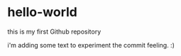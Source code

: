 # hello-world
this is my first Github repository

i'm adding some text to experiment the commit feeling. :)
